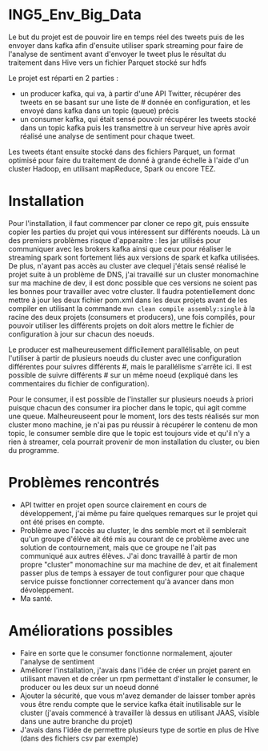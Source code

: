 # ING5_Env_Big_Data
Le but du projet est de pouvoir lire en temps réel des tweets puis de les envoyer dans kafka afin d'ensuite utiliser spark streaming pour faire de l'analyse de sentiment avant d'envoyer le tweet plus le résultat du traitement dans Hive vers un fichier Parquet stocké sur hdfs

Le projet est réparti en 2 parties :
- un producer kafka, qui va, à partir d'une API Twitter, récupérer des tweets en se basant sur une liste de # donnée en configuration, et les envoyé dans kafka dans un topic (queue) précis
- un consumer kafka, qui était sensé pouvoir récupérer les tweets stocké dans un topic kafka puis les transmettre à un serveur hive après avoir réalisé une analyse de sentiment pour chaque tweet.

Les tweets étant ensuite stocké dans des fichiers Parquet, un format optimisé pour faire du traitement de donné à grande échelle à l'aide d'un cluster Hadoop, en utilisant mapReduce, Spark ou encore TEZ.

# Installation

Pour l'installation, il faut commencer par cloner ce repo git, puis enssuite copier les parties du projet qui vous intéressent sur différents noeuds.
Là un des premiers problèmes risque d'apparaitre : les jar utilisés pour communiquer avec les brokers kafka ainsi que ceux pour réaliser le streaming spark sont fortement liés aux versions de spark et kafka utilisées. 
De plus, n'ayant pas accès au cluster ave clequel j'étais sensé réalisé le projet suite à un problème de DNS, j'ai travaillé sur un cluster monomachine sur ma machine de dev, il est donc possible que ces versions ne soient pas les bonnes pour travailler avec votre cluster.
Il faudra potentiellement donc mettre à jour les deux fichier pom.xml dans les deux projets avant de les compiler en utilisant la commande
``mvn clean compile assembly:single`` à la racine des deux projets (consumers et producers), une fois compilés, pour pouvoir utiliser les différents projets on doit alors mettre le fichier de configuration à jour sur chacun des noeuds.

Le producer est malheureusement difficilement parallélisable, on peut l'utiliser à partir de plusieurs noeuds du cluster avec une configuration différentes pour suivres différents #, mais le parallélisme s'arrête ici. Il est possible de suivre différents # sur un même noeud (expliqué dans les commentaires du fichier de configuration).

Pour le consumer, il est possible de l'installer sur plusieurs noeuds à priori puisque chacun des consumer ira piocher dans le topic, qui agit comme une queue.
Malheureuseent pour le moment, lors des tests réalisés sur mon cluster mono machine, je n'ai pas pu réussir à récupérer le contenu de mon topic, le consumer semble dire que le topic est toujours vide et qu'il n'y a rien à streamer, cela pourrait provenir de mon installation du cluster, ou bien du programme.

# Problèmes rencontrés 
- API twitter en projet open source clairement en cours de développement, j'ai même pu faire quelques remarques sur le projet qui ont été prises en compte.
- Problème avec l'accès au cluster, le dns semble mort et il semblerait qu'un groupe d'élève ait été mis au courant de ce problème avec une solution de contournement, mais que ce groupe ne l'ait pas communiqué aux autres élèves. J'ai donc travaillé à partir de mon propre "cluster" monomachine sur ma machine de dev, et ait finalement passer plus de temps à essayer de tout configurer pour que chaque service puisse fonctionner correctement qu'à avancer dans mon dévoleppement.
- Ma santé.

# Améliorations possibles
- Faire en sorte que le consumer fonctionne normalement, ajouter l'analyse de sentiment
- Améliorer l'installation, j'avais dans l'idée de créer un projet parent en utilisant maven et de créer un rpm permettant d'installer le consumer, le producer ou les deux sur un noeud donné
- Ajouter la sécurité, que vous m'avez demander de laisser tomber après vous être rendu compte que le service kafka était inutilisable sur le cluster (j'avais commencé à travailler là dessus en utilisant JAAS, visible dans une autre branche du projet)
- J'avais dans l'idée de permettre plusieurs type de sortie en plus de Hive (dans des fichiers csv par exemple) 

